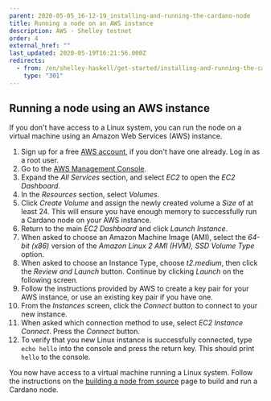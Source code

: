 ```yaml
---
parent: 2020-05-05_16-12-19_installing-and-running-the-cardano-node
title: Running a node on an AWS instance
description: AWS - Shelley testnet
order: 4
external_href: ""
last_updated: 2020-05-19T16:21:56.000Z
redirects:
  - from: /en/shelley-haskell/get-started/installing-and-running-the-cardano-node/running-the-node-on-an-aws-instance/
    type: "301"
---
```

## Running a node using an AWS instance
If you don't have access to a Linux system, you can run the node on a virtual machine using an Amazon Web Services (AWS) instance.

1. Sign up for a free [AWS account](https://aws.amazon.com/), if you don't have one already. Log in as a root user.
1. Go to the [AWS Management Console](https://aws.amazon.com/console/).
1. Expand the _All Services_ section, and select _EC2_ to open the _EC2 Dashboard_.
1. In the _Resources_ section, select _Volumes_.
1. Click _Create Volume_ and assign the newly created volume a _Size_ of at least 24. This will ensure you have enough memory to successfully run a Cardano node on your AWS instance.
1. Return to the main _EC2 Dashboard_ and click _Launch Instance_.
1. When asked to choose an Amazon Machine Image (AMI), select the _64-bit (x86)_ version of the _Amazon Linux 2 AMI (HVM), SSD Volume Type_ option.
1. When asked to choose an Instance Type, choose _t2.medium_, then click the _Review and Launch_ button. Continue by clicking _Launch_ on the following screen.
1. Follow the instructions provided by AWS to create a key pair for your AWS instance, or use an existing key pair if you have one.
1. From the _Instances_ screen, click the _Connect_ button to connect to your new instance.
1. When asked which connection method to use, select _EC2 Instance Connect_. Press the _Connect_ button.
1. To verify that you new Linux instance is successfully connected, type `echo hello` into the console and press the return key. This should print `hello` to the console.

You now have access to a virtual machine running a Linux system. Follow the instructions on the [building a node from source](/shelley/get-started/installing-and-running-the-cardano-node/building-the-node-from-source/) page to build and run a Cardano node.
